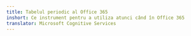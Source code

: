 ```yaml
---
title: Tabelul periodic al Office 365
inshort: Ce instrument pentru a utiliza atunci când în Office 365
translator: Microsoft Cognitive Services
---
```





